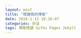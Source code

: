 ```yaml
---
layout: post
title: "搭建我的博客"
date: 2016-1-12 18:26:47
categories: 杂谈
tags: 博客搭建 Githu Pages Jekyll
---
```


